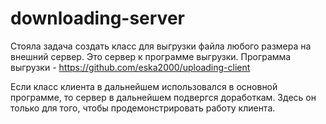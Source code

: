 # downloading-server

Стояла задача создать класс для выгрузки файла любого размера на внешний сервер.
Это сервер к программе выгрузки.
Программа выгрузки - https://github.com/eska2000/uploading-client

Если класс клиента в дальнейшем использовался в основной программе, то сервер в дальнейшем подвергся доработкам. Здесь он только для того, чтобы продемонстрировать работу клиента.

